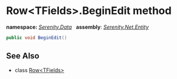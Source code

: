 # Row&lt;TFields&gt;.BeginEdit method
**namespace:** *[Serenity.Data](../../README.md#serenity.data-namespace)*   **assembly**: *[Serenity.Net.Entity](../../README.md)*

```csharp
public void BeginEdit()
```

## See Also

* class [Row&lt;TFields&gt;](../Row-1.md)